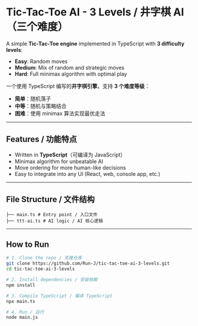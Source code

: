 # Tic-Tac-Toe AI - 3 Levels / 井字棋 AI（三个难度）

A simple **Tic-Tac-Toe engine** implemented in TypeScript with **3 difficulty levels**:  
- **Easy**: Random moves  
- **Medium**: Mix of random and strategic moves  
- **Hard**: Full minimax algorithm with optimal play  

一个使用 TypeScript 编写的**井字棋引擎**，支持 **3 个难度等级**：  
- **简单**：随机落子  
- **中等**：随机与策略结合  
- **困难**：使用 minimax 算法实现最优走法  

---

## Features / 功能特点
- Written in **TypeScript**（可编译为 JavaScript）  
- Minimax algorithm for unbeatable AI  
- Move ordering for more human-like decisions  
- Easy to integrate into any UI (React, web, console app, etc.)  

---

## File Structure / 文件结构
```
├── main.ts # Entry point / 入口文件
├── ttt-ai.ts # AI logic / AI 核心逻辑
```

---

## How to Run
```bash
# 1. Clone the repo / 克隆仓库
git clone https://github.com/Run-J/tic-tac-toe-ai-3-levels.git
cd tic-tac-toe-ai-3-levels

# 2. Install dependencies / 安装依赖
npm install

# 3. Compile TypeScript / 编译 TypeScript
npx main.ts

# 4. Run / 运行
node main.js
```

